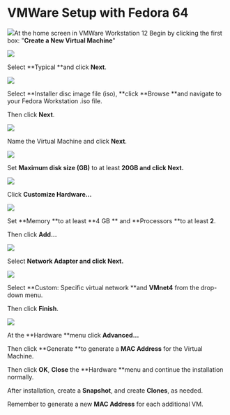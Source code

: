 # **VMWare Setup with Fedora 64**

![](/assets/vmware.PNG)At the home screen in VMWare Workstation 12 Begin by clicking the first box: "**Create a New Virtual Machine**"

![](/assets/vmware1.PNG)

Select **Typical **and click **Next**.

![](/assets/vmware2.PNG)

Select **Installer disc image file \(iso\), **click **Browse **and navigate to your Fedora Workstation .iso file.

Then click **Next**.

![](/assets/vmware3.PNG)

Name the Virtual Machine and click **Next**.

![](/assets/vmware4.PNG)

Set **Maximum disk size \(GB\)** to at least **20GB **and click** Next.**

![](/assets/vmware5.PNG)

Click **Customize Hardware...**

![](/assets/vmware6.PNG)

Set **Memory **to at least **4 GB ** and **Processors **to at least **2**.

Then click **Add...**

![](/assets/vmware7.PNG)

Select **Network Adapter **and click** Next.**

![](/assets/vmware8.PNG)

Select **Custom: Specific virtual network **and **VMnet4** from the drop-down menu.

Then click **Finish**.

![](/assets/vmware9.PNG)

At the **Hardware **menu click **Advanced...**

Then click **Generate **to generate a **MAC Address** for the Virtual Machine.

Then click **OK**, **Close** the **Hardware **menu and continue the installation normally.

After installation, create a **Snapshot**, and create **Clones**, as needed.

Remember to generate a new **MAC Address** for each additional VM.

